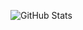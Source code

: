 
<!--
Just call me Kiings
What am i doing here and what got me started:

- 🔭 I’m currently working on Testing vehicles as a FiveM dev
- 🌱 I’m currently learning Java
- 💬 FiveM vehicle Dev
- 📫 How to reach me: @uhkiings on Twitter

-->

![GitHub Stats](https://github-readme-stats.vercel.app/api?username=uhKiings&theme=highcontrast)

>
